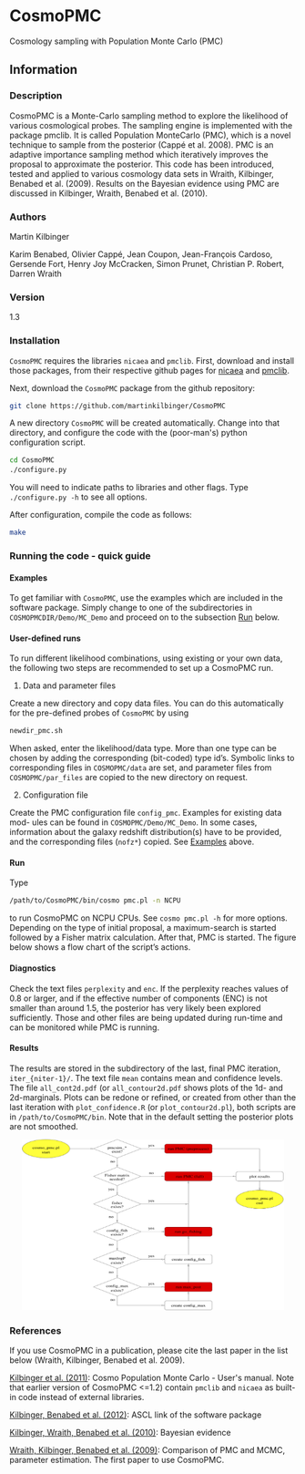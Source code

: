 # CosmoPMC
Cosmology sampling with Population Monte Carlo (PMC)

## Information

### Description

CosmoPMC is a Monte-Carlo sampling method to explore the likelihood of various
cosmological probes. The sampling engine is implemented with the package
pmclib. It is called Population MonteCarlo (PMC), which is a novel technique to
sample from the posterior (Cappé et al. 2008). PMC is an adaptive importance
sampling method which iteratively improves the proposal to approximate the
posterior. This code has been introduced, tested and applied to various
cosmology data sets in Wraith, Kilbinger, Benabed et al. (2009). Results on the
Bayesian evidence using PMC are discussed in Kilbinger, Wraith, Benabed et al.
(2010). 


### Authors

Martin Kilbinger

Karim Benabed, Olivier Cappé, Jean Coupon, Jean-François Cardoso, Gersende Fort, Henry Joy McCracken, Simon Prunet, Christian P. Robert, Darren Wraith 

### Version

1.3

### Installation

`CosmoPMC` requires the libraries `nicaea` and `pmclib`. First, download and install those packages, from their respective github pages for [nicaea](https://github.com/CosmoStat/nicaea) and [pmclib](https://github.com/martinkilbinger/pmclib).

Next, download the `CosmoPMC` package from the github repository:

```bash
git clone https://github.com/martinkilbinger/CosmoPMC
```

A new directory `CosmoPMC` will be created automatically. Change into that directory, and configure the code with the (poor-man's) python configuration script.

```bash
cd CosmoPMC
./configure.py
```

You will need to indicate paths to libraries and other flags. Type `./configure.py -h` to see all options.

After configuration, compile the code as follows:

```bash
make
```

### Running the code - quick guide

#### <a href="Examples"></a>Examples

To get familiar with `CosmoPMC`, use the examples which are included
in the software package. Simply change to one of the subdirectories in
`COSMOPMCDIR/Demo/MC_Demo` and proceed on to the subsection
[Run](#Run) below.

#### User-defined runs

To run different likelihood combinations, using existing or your own data, the following two
steps are recommended to set up a CosmoPMC run.

1. Data and parameter files

Create a new directory and copy data files. You can do this automatically for the pre-defined
probes of `CosmoPMC` by using

```bash
newdir_pmc.sh
```

When asked, enter the likelihood/data type. More than one type can be chosen by
adding the corresponding (bit-coded) type id’s. Symbolic links to corresponding
files in `COSMOPMC/data` are set, and parameter files from `COSMOPMC/par_files`
are copied to the new directory on request.

2. Configuration file

Create the PMC configuration file `config_pmc`. Examples for existing data mod-
ules can be found in `COSMOPMC/Demo/MC_Demo`. In some cases, information about
the galaxy redshift distribution(s) have to be provided, and the corresponding
files (`nofz*`) copied. See [Examples](#Examples) above.


#### <a name="Run"></a>Run

Type

```bash
/path/to/CosmoPMC/bin/cosmo pmc.pl -n NCPU
```

to run CosmoPMC on NCPU CPUs. See `cosmo pmc.pl -h` for more options. Depending
on the type of initial proposal, a maximum-search is started followed by a
Fisher matrix calculation. After that, PMC is started. The figure below shows a flow
chart of the script’s actions.


#### Diagnostics

Check the text files `perplexity` and `enc`. If the perplexity reaches values of 0.8 or
larger, and if the effective number of components (ENC) is not smaller than around
1.5, the posterior has very likely been explored sufficiently. Those and other
files are being updated during run-time and can be monitored while PMC is running.

#### Results

The results are stored in the subdirectory of the last, final PMC iteration,
`iter_{niter-1}/`. The text file `mean` contains mean and confidence levels. The file
`all_cont2d.pdf` (or `all_contour2d.pdf` shows plots of the 1d- and 2d-marginals. Plots can be
redone or refined, or created from other than the last iteration with
`plot_confidence.R` (or `plot_contour2d.pl`), both scripts are in `/path/to/CosmoPMC/bin`.
Note that in the default setting the posterior plots are not
smoothed.


<p align="center">
  <img width="460" height="300" src="Manual/cosmo_pmc_flow.png">
</p>

### References

If you use CosmoPMC in a publication, please cite the last paper in the list below (Wraith, Kilbinger, Benabed et al. 2009).

[Kilbinger et al. (2011)](https://arxiv.org/abs/1101.0950): Cosmo Population Monte Carlo - User's manual. Note that earlier version of CosmoPMC <=1.2) contain `pmclib` and `nicaea` as built-in code instead of external libraries.

[Kilbinger, Benabed et al. (2012)](http://ascl.net/1212.006): ASCL link of the software package

[Kilbinger, Wraith, Benabed et al. (2010)](https://arxiv.org/abs/0912.1614): Bayesian evidence

[Wraith, Kilbinger, Benabed et al. (2009)](https://arxiv.org/abs/0903.0837): Comparison of PMC and MCMC, parameter estimation. The first paper to use CosmoPMC.

